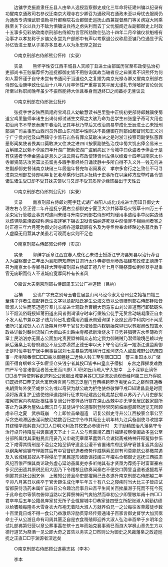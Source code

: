 <!-- { "loadSidebar": true } -->
　　边镛字克振直隶任丘县人由举人选授监察御史成化三年命将征建州镛以纪录有功擢南京通政司右参议迁南京大理寺右少卿召为通政司右通政未至以母忧去服阕仍为通政专清理武职诰勑寻升都察院右佥都御史巡抚山西兼提督鴈门等关虏寇大同乘胜至关下众以兵力不敌为惧镛设兵待之虏失利而去丁父忧服阕迁左副都御史上时政十五事多见彩纳改南京刑部右侍郎为言官所劾致仕弘治十四年二月卒镛仪状魁梧有治事才以孝友称于乡镛父永尝为户部郎中有声以考察退公议称屈至镛乃位通显子宪孙亿皆进士羣从子弟亦多显者人以为永忠厚之报云 

　　○南京刑部右侍郎熊公怀传（实录） 

　　实录 
　　熊怀字性安江西丰城县人天顺丁丑进士由部属历官至布政使弘治初吏部尚书王恕屡荐怀为巡抚都御史皆不用恕询其故当轴者应之曰某素不识熊怀为何如人葢怀谨于自守未尝有书通问于当道也久之复擢为南京光禄寺卿又擢南京刑部右侍郎弘治庚申致仕弘治十八年八月卒怀性严重寡言笑平居尤谨礼节薄嗜好言论侃侃所至以称职闻晚年虽少不振然能持大体且奉身而退终□之闻葢亦无訾议云 

　　○南京刑部左侍郎张公抚传 

　　张抚字世安陜西凤翔府宝鸡县人幼敏慧读书邑里塾中正统初吏部侍郎魏骥使蜀道宝鸡里塾师率诸生出谒侍郎试诸生文得之大骇乃命为邑学生曰张童子奇可大用也初治尚书不举景泰庚午春治礼记其年秋乃举后又改治周易举成化壬辰进士乙未授刑部湖广司主事历山西司员外郎山东司郎中性刚决不畏疆御在刑部如都督同知王义刘宁广宁侯刘铨及山西镇守少监石岩各有罪众莫敢决决之是时浙江按察司副使张蕙罪恶彰闻矣使者畏其口莫敢决又往决之进四川按察副使弘治戊申蜀大饥出俸金易米三百斛赈之民赖不莩踰四年升湖广按察使湖广盗剧病民下令城中曰获盗者予俸金于是有获盗者予俸金盗由是息久之进云南右布政使转贵州左俱以绩着十四年进南京太仆寺卿资简洁攻苦茹淡虽留务多暇手羣经终日诵读静中多所自得不入义外一钱无何进左副都御史督储南京缺储三年居逾年督完每诣阙奏议　孝宗多俞行之乞致仕不可寻进南京刑部左侍郎明年复乞老命乘传归其乡抚精于吏事所在以廉称方应举时县令馈诸生诸生受□却不受其妹夫馈以马又却不受其质厚少缘饰葢出于天性云 

　　○南京刑部右侍郎刘公宪传（实录） 

　　实录 
　　南京刑部右侍郎刘宪字廷式湖广益阳人成化戊戌进士历知县御史大理左右寺丞正德二年升巡抚宁夏右佥都御史宁夏卫大沙井驿草场火毁草十四万三千余束宪行管粮佥事贾时逮间未结寻升南京刑部右侍郎时刘瑾用事遣给事中阅实边储以该驿隐匿烧毁捏称浥烂报逮宪下锦衣卫狱责偿纳遂死狱中然情罪不相丽闻者冤之时正德三年六月宪为御史时总阅各道章疏顾有名及为寺丞尝奉命经略边务募兵数千人虚糜无用葢其才美虽若可观而忠实则不足也 

　　○南京刑部右侍郎郭公绅传（实录） 

　　实录 
　　郭绅字廷章江西宜春人成化乙未进士授浙江宁海县知县以治行荐召入为监察御史三年出为襄阳府知府历甘肃行太仆寺卿贵州参政福建布政使正德庚午召为南京太仆寺卿寻转大理寺擢刑部右侍郎正德八年七月卒赐祭葬如例绅器宇凝重官无废职而待人不设城府宽厚简朴有长者风 

　　○嘉议大夫南京刑部右侍郎周玉岩公广神道碑（吕柟） 

　　吕柟 
　　公讳广字充之别号玉岩世居昆山司马泾今隶太仓州公之始祖曰福三至讳子详者生海配锺氏生文字以章配陆氏寔生公海文皆以公贵赠刑部右侍郎锺陆皆赠淑人公生而英迈迥异羣儿长举进士观政兵曹覩大司马东山刘公直道而行即砥砺名节不謟流俗既授知莆田道出闽者例谒镇守时率行重贿公徒手无贽言动端凝廉正自束不发人私书兼以宓子贱为师日礼耆儒用资启沃周爰询谋下及庶民莆中利病罔不闻悉诸所兴革咸饫人心方及期月母卒于官贫无棺殓鬻内钗钏始克舁归以葬服阕改知吉水政益详敏时贑州流贼自大帽山突出路由雩都抵新淦烧永丰县势甚猖獗吉水丞簿欲奔窜士民汹汹亦无固志公面加叱责要盟神祠众志始定戮力御贼贼乃潜师踰境邑赖以完厥后藩臬上功督府漏公不及公亦漠然正德壬申以天下守令治行第一擢浙江道监察御史是时佞幸钱宁居中用事巨寇刘七辈暴戾恣睢横行江淮河济杀人或盈城野公抗疏四事一斥喇嘛番僧□□□裔以御魑魅二远伶人贱工至引唐□□□　警三重国本以广储国不得育螟蛉义子如宦坚仓头钱宁者其投□皆书曰皇庶子僣拟　东宫之罪擢发难数四严军令言诸御寇者皆无恙而川原□□积如丘山疏入宁大怒幸　上不深罪止谪怀□□丞宁阴使剌客欲遮刺公公微服出城变另姓□□逆流衣诵观音经枵腹三日乃得脱归既抵怀□莽无馆舍寓居佛宫间与同志泛崖门登西樵跨罗浮夷犹白云之巅然驿通番夷朝贡每外使至咸参公名或以奇货为献公峻为拒绝使益敬惮甲戌□知建昌县是时宸濠将叛谋复护卫遣使络绎道路肆行征求每经建昌公辄裁禁民赖以苏丙子八月吏部拟擢宪职宪内构陷批根往事复谪公行寨驿丞行寨在深山丛棘中亦无驿舍居民数家靡所寄止乃诛茅为屋依山面沅日与其徒讲学论道暇则登陟崇冈俯临幽壑超然远览无所顾虑辛巳之夏　武宗既崩　今上即位首举遐遗　诏复公御史寻升公江西按察佥事公至斥贪吏疏滞囚去淫祠放尼姑数百归之宗令市其庵业士明年转九江兵备副使寻改提学其综理学政躬自为□□人□明义利及其校艺必参德行时　夫子励精图治凡藩臬守令治行卓异持降玺书褒嘉通天下止十三人公与焉嘉靖乙酉升福建按察使闽故多盗公至分部所属伐其渠魁民庶用妥乃又申勑宪章厘革蠹弊凡会谳狱斋戒祷神开释冤抑参伍之下咸得其情刑是不滥公之始至镇守遗金公漫不省置诸库府比镇守窘甚复返其金因以纲条解谕镇守惮服其后有中官督织造者倚势作威横索民财有司莫能抗公移檄禁遏及入省城绳其奴从不得侵牟于民民遂形诸歌谣按闽三年擢右佥都御史巡抚江西振肃风纪百僚严惮其商论政务虚心延访虽属吏亦多听纳其有才贤亟为荐扬于时富室豪右多买民田遗其原税民用大困乃下令稽核且欲奏闻豪右不便交口腾訾当道者遂援裁革例罢其巡抚公因乞休　上雅知公贤且命吏部擢用己丑冬遂升南京刑部右侍郎越二年辛卯八月某日以疾卒于官舍距生成化甲午年五十有八公之寝疾时当大比三子皆应试留都获侍汤药未属纩前四日公令趣治后事且曰吾平生间关百挫屡濒于死而不死今死于此命也尔等慎勿俯仰当路以乞葬祭神闲气爽怡然而卒初公少即警敏年甫十四□□君卒卒后五年公籍邑庠家贫无所子业僦屋城中□巷家徒四壁立所配张淑人躬勤纺绩以给饔飱每隆冬大雪身衣大布袍无着陆大淑人方就养伯兄一之公每往省草履徒步数十百里竟日或不得一食公乃益激昂淬励贯穿经传旁通诸子百家言御史督学大加赏亟命士子从公游且命有司周其匮乏自是衣食稍殖即迎养大淑人弘治辛酉举于乡明年会试礼部弗第归营以章公葬事葢在殡十五年而始克襄事焉巳而游大学枫山章先生方以德行道艺为祭酒一见公即大奇之首告以务实之□然则公为御史之风裁藩臬之政迹廵抚之正直□□于渊源者深远矣 

　　○南京刑部右侍郎顾公遂墓志铭（李本） 

　　李本 
